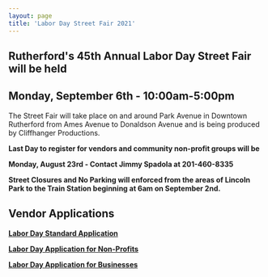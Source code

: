 ```yaml
---
layout: page
title: 'Labor Day Street Fair 2021'
---
```

 
## Rutherford's 45th Annual Labor Day Street Fair will be held 

## Monday, September 6th - 10:00am-5:00pm

The Street Fair will take place on and around Park Avenue in Downtown Rutherford from Ames Avenue to Donaldson Avenue and is being produced by Cliffhanger Productions.

**Last Day to register for vendors and community non-profit groups will be** 

**Monday, August 23rd - Contact Jimmy Spadola at 201-460-8335**

**Street Closures and No Parking will enforced from the areas of Lincoln Park to the Train Station beginning at 6am on September 2nd.**

## Vendor Applications 

[**Labor Day Standard Application**](https://storage.googleapis.com/static.rutherford-nj.com/labor-day/Labor%20Day%20Standard%20Application%202021%20(2).docx.pdf)

[**Labor Day Application for Non-Profits**](https://storage.googleapis.com/static.rutherford-nj.com/labor-day/Labor%20Day%20Application%20Non%20Profit%202021.docx.pdf)

[**Labor Day Application for Businesses**](https://storage.googleapis.com/static.rutherford-nj.com/labor-day/Labor%20Day%20Rutherford%20Business%20Application%202021.docx.pdf)

